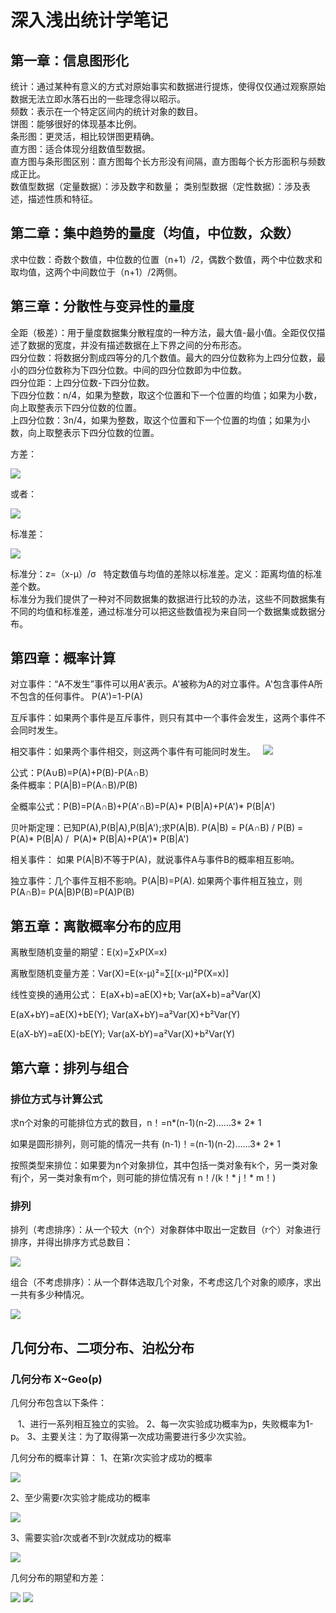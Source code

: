 # 深入浅出统计学笔记
## 第一章：信息图形化
统计：通过某种有意义的方式对原始事实和数据进行提炼，使得仅仅通过观察原始数据无法立即水落石出的一些理念得以昭示。  
频数：表示在一个特定区间内的统计对象的数目。  
饼图：能够很好的体现基本比例。  
条形图：更灵活，相比较饼图更精确。  
直方图：适合体现分组数值型数据。  
直方图与条形图区别：直方图每个长方形没有间隔，直方图每个长方形面积与频数成正比。  
数值型数据（定量数据）：涉及数字和数量；  类别型数据（定性数据）：涉及表述，描述性质和特征。  
## 第二章：集中趋势的量度（均值，中位数，众数）
求中位数：奇数个数值，中位数的位置（n+1）/2，偶数个数值，两个中位数求和取均值，这两个中间数位于（n+1）/2两侧。  
## 第三章：分散性与变异性的量度
全距（极差）：用于量度数据集分散程度的一种方法，最大值-最小值。全距仅仅描述了数据的宽度，并没有描述数据在上下界之间的分布形态。  
四分位数：将数据分割成四等分的几个数值。最大的四分位数称为上四分位数，最小的四分位数称为下四分位数。中间的四分位数即为中位数。  
四分位距：上四分位数-下四分位数。  
下四分位数：n/4，如果为整数，取这个位置和下一个位置的均值；如果为小数，向上取整表示下四分位数的位置。  
上四分位数：3n/4，如果为整数，取这个位置和下一个位置的均值；如果为小数，向上取整表示下四分位数的位置。

方差：

![](https://github.com/daacheng/PythonBasic/blob/master/pic/20180204151140.png?raw=true)

或者：

![](https://github.com/daacheng/PythonBasic/blob/master/pic/20180204152134.png?raw=true)

标准差：

![](https://github.com/daacheng/PythonBasic/blob/master/pic/20180204152456.png?raw=true)

标准分：z=（x-μ）/σ   特定数值与均值的差除以标准差。定义：距离均值的标准差个数。  
标准分为我们提供了一种对不同数据集的数据进行比较的办法，这些不同数据集有不同的均值和标准差，通过标准分可以把这些数值视为来自同一个数据集或数据分布。

## 第四章：概率计算
对立事件：“A不发生”事件可以用A'表示。A'被称为A的对立事件。A'包含事件A所不包含的任何事件。 P(A')=1-P(A)  

互斥事件：如果两个事件是互斥事件，则只有其中一个事件会发生，这两个事件不会同时发生。

相交事件：如果两个事件相交，则这两个事件有可能同时发生。  
![](https://github.com/daacheng/PythonBasic/blob/master/pic/shijian.png?raw=true)

公式：P(A∪B)=P(A)+P(B)-P(A∩B）  
条件概率：P(A|B)=P(A∩B)/P(B)  

全概率公式：P(B)=P(A∩B)+P(A'∩B)=P(A)* P(B|A)+P(A')* P(B|A')  

贝叶斯定理：已知P(A),P(B|A),P(B|A');求P(A|B).  P(A|B) = P(A∩B) / P(B) = P(A)* P(B|A) /  P(A)* P(B|A)+P(A')* P(B|A')  

相关事件： 如果 P(A|B)不等于P(A)，就说事件A与事件B的概率相互影响。

独立事件：几个事件互相不影响。P(A|B)=P(A). 如果两个事件相互独立，则 P(A∩B)= P(A|B)P(B)=P(A)P(B)
## 第五章：离散概率分布的应用
离散型随机变量的期望：E(x)=∑xP(X=x)

离散型随机变量方差：Var(X)=E(x-μ)²=∑[(x-μ)²P(X=x)]

线性变换的通用公式： E(aX+b)=aE(X)+b;  Var(aX+b)=a²Var(X)

E(aX+bY)=aE(X)+bE(Y); Var(aX+bY)=a²Var(X)+b²Var(Y)

E(aX-bY)=aE(X)-bE(Y); Var(aX-bY)=a²Var(X)+b²Var(Y)

## 第六章：排列与组合
### 排位方式与计算公式
求n个对象的可能排位方式的数目，n！=n*(n-1)(n-2)……3* 2* 1  

如果是圆形排列，则可能的情况一共有  (n-1)！=(n-1)(n-2)……3* 2* 1  

按照类型来排位：如果要为n个对象排位，其中包括一类对象有k个，另一类对象有j个，另一类对象有m个，则可能的排位情况有 n！/(k！* j！* m！)

### 排列
排列（考虑排序）：从一个较大（n个）对象群体中取出一定数目（r个）对象进行排序，并得出排序方式总数目：

![](https://github.com/daacheng/PythonBasic/blob/master/pic/pailie.png?raw=true)

组合（不考虑排序）：从一个群体选取几个对象，不考虑这几个对象的顺序，求出一共有多少种情况。

![](https://github.com/daacheng/PythonBasic/blob/master/pic/zuhe.png?raw=true)

## 几何分布、二项分布、泊松分布
### 几何分布 X~Geo(p)
几何分布包含以下条件：

    1、进行一系列相互独立的实验。
    2、每一次实验成功概率为p，失败概率为1-p。
    3、主要关注：为了取得第一次成功需要进行多少次实验。

几何分布的概率计算： 1、在第r次实验才成功的概率

![](https://github.com/daacheng/PythonBasic/blob/master/pic/jihep.png?raw=true)

2、至少需要r次实验才能成功的概率

![](https://github.com/daacheng/PythonBasic/blob/master/pic/jihep2.png?raw=true)

3、需要实验r次或者不到r次就成功的概率

![](https://github.com/daacheng/PythonBasic/blob/master/pic/jihep3.png?raw=true)

几何分布的期望和方差：

![](https://github.com/daacheng/PythonBasic/blob/master/pic/jihe.png?raw=true)
![](https://github.com/daacheng/PythonBasic/blob/master/pic/jihevar.png?raw=true)

